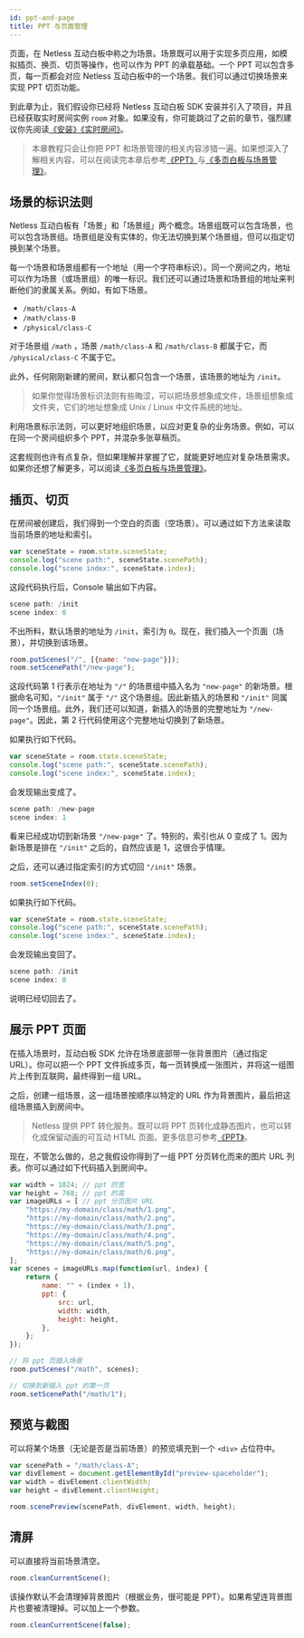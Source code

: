 ```yaml
---
id: ppt-and-page
title: PPT 与页面管理
---
```


页面，在 Netless 互动白板中称之为场景。场景既可以用于实现多页应用，如模拟插页、换页、切页等操作，也可以作为 PPT 的承载基础。一个 PPT 可以包含多页，每一页都会对应 Netless 互动白板中的一个场景。我们可以通过切换场景来实现 PPT 切页功能。

到此章为止，我们假设你已经将 Netless 互动白板 SDK 安装并引入了项目，并且已经获取实时房间实例 `room` 对象。如果没有，你可能跳过了之前的章节，强烈建议你先阅读[《安装》](https://developer.netless.link/javascript/advanced-tutorial/installation)[《实时房间》](https://developer.netless.link/javascript/advanced-tutorial/realtime-room)。

> 本章教程只会让你把 PPT 和场景管理的相关内容涉猎一遍。如果想深入了解相关内容，可以在阅读完本章后参考[《PPT》](https://developer.netless.link/documents/client/ppt)与[《多页白板与场景管理》](https://developer.netless.link/documents/client/multi-page-application-and-scene-management)。

## 场景的标识法则

Netless 互动白板有「场景」和「场景组」两个概念。场景组既可以包含场景，也可以包含场景组。场景组是没有实体的，你无法切换到某个场景组，但可以指定切换到某个场景。

每一个场景和场景组都有一个地址（用一个字符串标识）。同一个房间之内，地址可以作为场景（或场景组）的唯一标识。我们还可以通过场景和场景组的地址来判断他们的隶属关系。例如，有如下场景。

* `/math/class-A`
* `/math/class-B`
* `/physical/class-C`

对于场景组 `/math` ，场景 `/math/class-A` 和 `/math/class-B` 都属于它，而 `/physical/class-C` 不属于它。

此外，任何刚刚新建的房间，默认都只包含一个场景，该场景的地址为 `/init`。

> 如果你觉得场景标识法则有些晦涩，可以把场景想象成文件，场景组想象成文件夹，它们的地址想象成 Unix / Linux 中文件系统的地址。

利用场景标示法则，可以更好地组织场景，以应对更复杂的业务场景。例如，可以在同一个房间组织多个 PPT，并混杂多张草稿页。

这套规则也许有点复杂，但如果理解并掌握了它，就能更好地应对复杂场景需求。如果你还想了解更多，可以阅读[《多页白板与场景管理》](https://developer.netless.link/documents/client/multi-page-application-and-scene-management)。

## 插页、切页

在房间被创建后，我们得到一个空白的页面（空场景）。可以通过如下方法来读取当前场景的地址和索引。

```javascript
var sceneState = room.state.sceneState;
console.log("scene path:", sceneState.scenePath);
console.log("scene index:", sceneState.index);
```

这段代码执行后，Console 输出如下内容。

```c
scene path: /init
scene index: 0
```

不出所料，默认场景的地址为 `/init`，索引为 `0`。现在，我们插入一个页面（场景），并切换到该场景。

```javascript
room.putScenes("/", [{name: "new-page"}]);
room.setScenePath("/new-page");
```

这段代码第 1 行表示在地址为 `"/"` 的场景组中插入名为 `"new-page"` 的新场景。根据命名可知，`"/init"` 属于 `"/"` 这个场景组。因此新插入的场景和 `"/init"` 同属同一个场景组。此外，我们还可以知道，新插入的场景的完整地址为 `"/new-page"`。因此，第 2 行代码使用这个完整地址切换到了新场景。

如果执行如下代码。

```javascript
var sceneState = room.state.sceneState;
console.log("scene path:", sceneState.scenePath);
console.log("scene index:", sceneState.index);
```

会发现输出变成了。

```c
scene path: /new-page
scene index: 1
```

看来已经成功切到新场景 `"/new-page"` 了。特别的，索引也从 0 变成了 1。因为新场景是排在 `"/init"` 之后的，自然应该是 1，这很合乎情理。

之后，还可以通过指定索引的方式切回 `"/init"` 场景。

```javascript
room.setSceneIndex(0);
```

如果执行如下代码。

```javascript
var sceneState = room.state.sceneState;
console.log("scene path:", sceneState.scenePath);
console.log("scene index:", sceneState.index);
```

会发现输出变回了。

```c
scene path: /init
scene index: 0
```

说明已经切回去了。

## 展示 PPT 页面

在插入场景时，互动白板 SDK 允许在场景底部带一张背景图片（通过指定 URL）。你可以把一个 PPT 文件拆成多页，每一页转换成一张图片，并将这一组图片上传到互联网，最终得到一组 URL。

之后，创建一组场景，这一组场景按顺序以特定的 URL 作为背景图片，最后把这组场景插入到房间中。

> Netless 提供 PPT 转化服务。既可以将 PPT 页转化成静态图片，也可以转化成保留动画的可互动 HTML 页面。更多信息可参考[《PPT》](https://developer.netless.link/documents/client/ppt)。

现在，不管怎么做的，总之我假设你得到了一组 PPT 分页转化而来的图片 URL 列表。你可以通过如下代码插入到房间中。

```javascript
var width = 1024; // ppt 的宽
var height = 768; // ppt 的高
var imageURLs = [ // ppt 分页图片 URL
    "https://my-domain/class/math/1.png",
    "https://my-domain/class/math/2.png",
    "https://my-domain/class/math/3.png",
    "https://my-domain/class/math/4.png",
    "https://my-domain/class/math/5.png",
    "https://my-domain/class/math/6.png",
];
var scenes = imageURLs.map(function(url, index) {
    return {
        name: "" + (index + 1),
        ppt: {
            src: url,
            width: width,
            height: height,
        },
    };
});

// 将 ppt 页插入场景
room.putScenes("/math", scenes);

// 切换到新插入 ppt 的第一页
room.setScenePath("/math/1");
```

## 预览与截图

可以将某个场景（无论是否是当前场景）的预览填充到一个 `<div>` 占位符中。

```javascript
var scenePath = "/math/class-A";
var divElement = document.getElementById("preview-spaceholder");
var width = divElement.clientWidth;
var height = divElement.clientHeight;

room.scenePreview(scenePath, divElement, width, height);
```

## 清屏

可以直接将当前场景清空。

```javascript
room.cleanCurrentScene();
```

该操作默认不会清理掉背景图片（根据业务，很可能是 PPT）。如果希望连背景图片也要被清理掉。可以加上一个参数。

```javascript
room.cleanCurrentScene(false);
```
